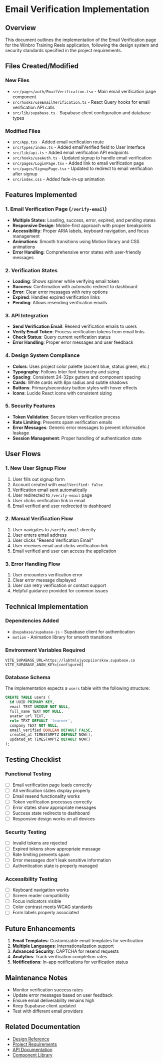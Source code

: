 # Email Verification Implementation

## Overview
This document outlines the implementation of the Email Verification page for the Winbro Training Reels application, following the design system and security standards specified in the project requirements.

## Files Created/Modified

### New Files
- `src/pages/auth/EmailVerification.tsx` - Main email verification page component
- `src/hooks/useEmailVerification.ts` - React Query hooks for email verification API calls
- `src/lib/supabase.ts` - Supabase client configuration and database types

### Modified Files
- `src/App.tsx` - Added email verification route
- `src/types/index.ts` - Added emailVerified field to User interface
- `src/lib/api.ts` - Added email verification API endpoints
- `src/hooks/useAuth.ts` - Updated signup to handle email verification
- `src/pages/LoginPage.tsx` - Added link to email verification page
- `src/pages/SignupPage.tsx` - Updated to redirect to email verification after signup
- `src/index.css` - Added fade-in-up animation

## Features Implemented

### 1. Email Verification Page (`/verify-email`)
- **Multiple States**: Loading, success, error, expired, and pending states
- **Responsive Design**: Mobile-first approach with proper breakpoints
- **Accessibility**: Proper ARIA labels, keyboard navigation, and focus management
- **Animations**: Smooth transitions using Motion library and CSS animations
- **Error Handling**: Comprehensive error states with user-friendly messages

### 2. Verification States
- **Loading**: Shows spinner while verifying email token
- **Success**: Confirmation with automatic redirect to dashboard
- **Error**: Clear error messages with retry options
- **Expired**: Handles expired verification links
- **Pending**: Allows resending verification emails

### 3. API Integration
- **Send Verification Email**: Resend verification emails to users
- **Verify Email Token**: Process verification tokens from email links
- **Check Status**: Query current verification status
- **Error Handling**: Proper error messages and user feedback

### 4. Design System Compliance
- **Colors**: Uses project color palette (accent blue, status green, etc.)
- **Typography**: Follows Inter font hierarchy and sizing
- **Spacing**: Consistent 24-32px gutters and component spacing
- **Cards**: White cards with 8px radius and subtle shadows
- **Buttons**: Primary/secondary button styles with hover effects
- **Icons**: Lucide React icons with consistent sizing

### 5. Security Features
- **Token Validation**: Secure token verification process
- **Rate Limiting**: Prevents spam verification emails
- **Error Messages**: Generic error messages to prevent information leakage
- **Session Management**: Proper handling of authentication state

## User Flows

### 1. New User Signup Flow
1. User fills out signup form
2. Account created with `emailVerified: false`
3. Verification email sent automatically
4. User redirected to `/verify-email` page
5. User clicks verification link in email
6. Email verified and user redirected to dashboard

### 2. Manual Verification Flow
1. User navigates to `/verify-email` directly
2. User enters email address
3. User clicks "Resend Verification Email"
4. User receives email and clicks verification link
5. Email verified and user can access the application

### 3. Error Handling Flow
1. User encounters verification error
2. Clear error message displayed
3. User can retry verification or contact support
4. Helpful guidance provided for common issues

## Technical Implementation

### Dependencies Added
- `@supabase/supabase-js` - Supabase client for authentication
- `motion` - Animation library for smooth transitions

### Environment Variables Required
```env
VITE_SUPABASE_URL=https://labtmlxjyozpiiorskxw.supabase.co
VITE_SUPABASE_ANON_KEY=[configured]
```

### Database Schema
The implementation expects a `users` table with the following structure:
```sql
CREATE TABLE users (
  id UUID PRIMARY KEY,
  email TEXT UNIQUE NOT NULL,
  full_name TEXT NOT NULL,
  avatar_url TEXT,
  role TEXT DEFAULT 'learner',
  company TEXT NOT NULL,
  email_verified BOOLEAN DEFAULT FALSE,
  created_at TIMESTAMPTZ DEFAULT NOW(),
  updated_at TIMESTAMPTZ DEFAULT NOW()
);
```

## Testing Checklist

### Functional Testing
- [ ] Email verification page loads correctly
- [ ] All verification states display properly
- [ ] Email resend functionality works
- [ ] Token verification processes correctly
- [ ] Error states show appropriate messages
- [ ] Success state redirects to dashboard
- [ ] Responsive design works on all devices

### Security Testing
- [ ] Invalid tokens are rejected
- [ ] Expired tokens show appropriate message
- [ ] Rate limiting prevents spam
- [ ] Error messages don't leak sensitive information
- [ ] Authentication state is properly managed

### Accessibility Testing
- [ ] Keyboard navigation works
- [ ] Screen reader compatibility
- [ ] Focus indicators visible
- [ ] Color contrast meets WCAG standards
- [ ] Form labels properly associated

## Future Enhancements

1. **Email Templates**: Customizable email templates for verification
2. **Multiple Languages**: Internationalization support
3. **Advanced Security**: CAPTCHA for resend requests
4. **Analytics**: Track verification completion rates
5. **Notifications**: In-app notifications for verification status

## Maintenance Notes

- Monitor verification success rates
- Update error messages based on user feedback
- Ensure email deliverability remains high
- Keep Supabase client updated
- Test with different email providers

## Related Documentation

- [Design Reference](./Design_reference.md)
- [Project Requirements](./design_rules.md)
- [API Documentation](./src/lib/api.ts)
- [Component Library](./src/components/ui/)